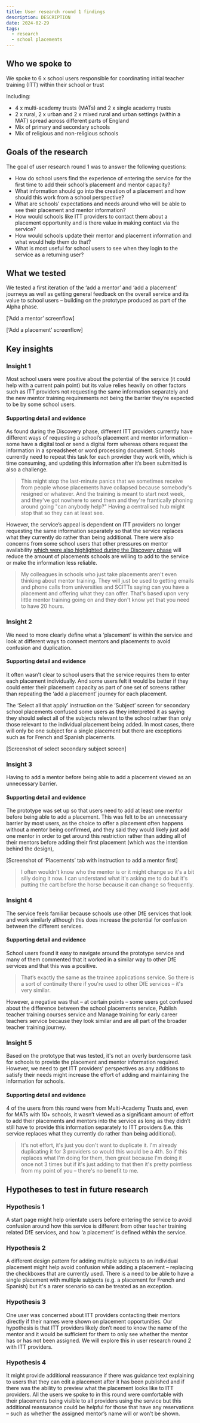 ```yaml
---
title: User research round 1 findings
description: DESCRIPTION
date: 2024-02-29
tags:
  - research
  - school placements
---
```


## Who we spoke to

We spoke to 6 x school users responsible for coordinating initial teacher training (ITT) within their school or trust

Including:

- 4 x multi-academy trusts (MATs) and 2 x single academy trusts
- 2 x rural, 2 x urban and 2 x mixed rural and urban settings (within a MAT) spread across different parts of England
- Mix of primary and secondary schools
- Mix of religious and non-religious schools

## Goals of the research

The goal of user research round 1 was to answer the following questions:

- How do school users find the experience of entering the service for the first time to add their school’s placement and mentor capacity?
- What information should go into the creation of a placement and how should this work from a school perspective?
- What are schools’ expectations and needs around who will be able to see their placement and mentor information?
- How would schools like ITT providers to contact them about a placement opportunity and is there value in making contact via the service?
- How would schools update their mentor and placement information and what would help them do that?
- What is most useful for school users to see when they login to the service as a returning user?

## What we tested

We tested a first iteration of the ‘add a mentor’ and ‘add a placement’ journeys as well as getting general feedback on the overall service and its value to school users – building on the prototype produced as part of the Alpha phase.

[‘Add a mentor’ screenflow]

[‘Add a placement’ screenflow]

## Key insights

### Insight 1

Most school users were positive about the potential of the service (it could help with a current pain point) but its value relies heavily on other factors such as ITT providers not requesting the same information separately and the new mentor training requirements not being the barrier they’re expected to be by some school users.

#### Supporting detail and evidence

As found during the Discovery phase, different ITT providers currently have different ways of requesting a school’s placement and mentor information – some have a digital tool or send a digital form whereas others request the information in a spreadsheet or word processing document. Schools currently need to repeat this task for each provider they work with, which is time consuming, and updating this information after it’s been submitted is also a challenge.

> This might stop the last-minute panics that we sometimes receive from people whose placements have collapsed because somebody's resigned or whatever. And the training is meant to start next week, and they've got nowhere to send them and they're frantically phoning around going "can anybody help?" Having a centralised hub might stop that so they can at least see.

However, the service’s appeal is dependent on ITT providers no longer requesting the same information separately so that the service replaces what they currently do rather than being additional. There were also concerns from some school users that other pressures on mentor availability [which were also highlighted during the Discovery phase](https://becoming-a-teacher.design-history.education.gov.uk/manage-school-placements/problems-with-school-placements/) will reduce the amount of placements schools are willing to add to the service or make the information less reliable.

> My colleagues in schools who just take placements aren't even thinking about mentor training. They will just be used to getting emails and phone calls from universities and SCITTs saying can you have a placement and offering what they can offer. That's based upon very little mentor training going on and they don't know yet that you need to have 20 hours.

### Insight 2

We need to more clearly define what a ‘placement’ is within the service and look at different ways to connect mentors and placements to avoid confusion and duplication.

#### Supporting detail and evidence

It often wasn’t clear to school users that the service requires them to enter each placement individually. And some users felt it would be better if they could enter their placement capacity as part of one set of screens rather than repeating the ‘add a placement’ journey for each placement.

The ‘Select all that apply’ instruction on the ‘Subject’ screen for secondary school placements confused some users as they interpreted it as saying they should select all of the subjects relevant to the school rather than only those relevant to the individual placement being added. In most cases, there will only be one subject for a single placement but there are exceptions such as for French and Spanish placements.

[Screenshot of select secondary subject screen]

### Insight 3

Having to add a mentor before being able to add a placement viewed as an unnecessary barrier.

#### Supporting detail and evidence

The prototype was set up so that users need to add at least one mentor before being able to add a placement. This was felt to be an unnecessary barrier by most users, as the choice to offer a placement often happens without a mentor being confirmed, and they said they would likely just add one mentor in order to get around this restriction rather than adding all of their mentors before adding their first placement (which was the intention behind the design),

[Screenshot of ‘Placements’ tab with instruction to add a mentor first]

> I often wouldn't know who the mentor is or it might change so it's a bit silly doing it now. I can understand what it's asking me to do but it's putting the cart before the horse because it can change so frequently.

### Insight 4

The service feels familiar because schools use other DfE services that look and work similarly although this does increase the potential for confusion between the different services.

#### Supporting detail and evidence

School users found it easy to navigate around the prototype service and many of them commented that it worked in a similar way to other DfE services and that this was a positive.

> That’s exactly the same as the trainee applications service. So there is a sort of continuity there if you're used to other DfE services – it's very similar.

However, a negative was that – at certain points – some users got confused about the difference between the school placements service, Publish teacher training courses service and Manage training for early career teachers service because they look similar and are all part of the broader teacher training journey.

### Insight 5

Based on the prototype that was tested, it's not an overly burdensome task for schools to provide the placement and mentor information required. However, we need to get ITT providers' perspectives as any additions to satisfy their needs might increase the effort of adding and maintaining the information for schools.

#### Supporting detail and evidence

4 of the users from this round were from Multi-Academy Trusts and, even for MATs with 10+ schools, it wasn’t viewed as a significant amount of effort to add their placements and mentors into the service as long as they didn’t still have to provide this information separately to ITT providers (i.e. this service replaces what they currently do rather than being additional).

> It's not effort, it's just you don't want to duplicate it. I'm already duplicating it for 3 providers so would this would be a 4th. So if this replaces what I'm doing for them, then great because I'm doing it once not 3 times but if it's just adding to that then it's pretty pointless from my point of you – there's no benefit to me.

## Hypotheses to test in future research

### Hypothesis 1

A start page might help orientate users before entering the service to avoid confusion around how this service is different from other teacher training related DfE services, and how ‘a placement’ is defined within the service.

### Hypothesis 2

A different design pattern for adding multiple subjects to an individual placement might help avoid confusion while adding a placement – replacing the checkboxes that are currently used. There is a need to be able to have a single placement with multiple subjects (e.g. a placement for French and Spanish) but it's a rarer scenario so can be treated as an exception.

### Hypothesis 3

One user was concerned about ITT providers contacting their mentors directly if their names were shown on placement opportunities. Our hypothesis is that ITT providers likely don’t need to know the name of the mentor and it would be sufficient for them to only see whether the mentor has or has not been assigned. We will explore this in user research round 2 with ITT providers.

### Hypothesis 4

It might provide additional reassurance if there was guidance text explaining to users that they can edit a placement after it has been published and if there was the ability to preview what the placement looks like to ITT providers. All the users we spoke to in this round were comfortable with their placements being visible to all providers using the service but this additional reassurance could be helpful for those that have any reservations – such as whether the assigned mentor’s name will or won’t be shown.
